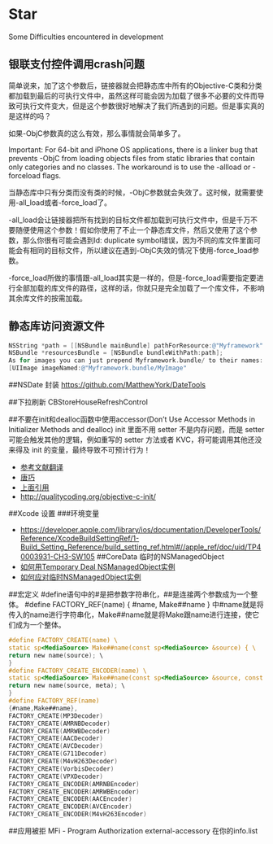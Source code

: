 # Star
Some Difficulties encountered in development
## 银联支付控件调用crash问题
简单说来，加了这个参数后，链接器就会把静态库中所有的Objective-C类和分类都加载到最后的可执行文件中，虽然这样可能会因为加载了很多不必要的文件而导致可执行文件变大，但是这个参数很好地解决了我们所遇到的问题。但是事实真的是这样的吗？

如果-ObjC参数真的这么有效，那么事情就会简单多了。

Important: For 64-bit and iPhone OS applications, there is a linker bug that prevents -ObjC from loading objects files from static libraries that contain only categories and no classes. The workaround is to use the -allload or -forceload flags.

当静态库中只有分类而没有类的时候，-ObjC参数就会失效了。这时候，就需要使用-all_load或者-force_load了。

-all_load会让链接器把所有找到的目标文件都加载到可执行文件中，但是千万不要随便使用这个参数！假如你使用了不止一个静态库文件，然后又使用了这个参数，那么你很有可能会遇到ld: duplicate symbol错误，因为不同的库文件里面可能会有相同的目标文件，所以建议在遇到-ObjC失效的情况下使用-force_load参数。

-force_load所做的事情跟-all_load其实是一样的，但是-force_load需要指定要进行全部加载的库文件的路径，这样的话，你就只是完全加载了一个库文件，不影响其余库文件的按需加载。
## 静态库访问资源文件
```objective-c
NSString *path = [[NSBundle mainBundle] pathForResource:@"Myframework" ofType:@"bundle"];
NSBundle *resourcesBundle = [NSBundle bundleWithPath:path];
As for images you can just prepend Myframework.bundle/ to their names:
[UIImage imageNamed:@"Myframework.bundle/MyImage"
```
##NSDate 封装
https://github.com/MatthewYork/DateTools

##下拉刷新
CBStoreHouseRefreshControl

##不要在init和dealloc函数中使用accessor(Don’t Use Accessor Methods in Initializer Methods and dealloc)
init 里面不用 setter 不是内存问题，而是 setter 可能会触发其他的逻辑，例如重写的 setter 方法或者 KVC，将可能调用其他还没来得及 init 的变量，最终导致不可预计行为！
- [参考文献翻译](http://joywii.github.io/blog/2015/03/05/bu-yao-zai-objective-cde-inithe-dealloczhong-xiang-zi-ji-fa-song-xiao-xi/) 
- [唐巧](http://blog.devtang.com/blog/2011/08/10/do-not-use-accessor-in-init-and-dealloc-method/)
- [上面引用](http://dijkst.github.io/blog/2013/12/07/bu-yao-zai-initializer-he-dealloc-fang-fa-zhong-shi-yong-setter-he-getter/)
- http://qualitycoding.org/objective-c-init/

##Xcode 设置
###环境变量
- https://developer.apple.com/library/ios/documentation/DeveloperTools/Reference/XcodeBuildSettingRef/1-Build_Setting_Reference/build_setting_ref.html#//apple_ref/doc/uid/TP40003931-CH3-SW105
##CoreData
临时的NSManagedObject
- [如何用Temporary Deal NSManagedObject实例](http://www.helplib.com/qa/587047)
- [如何应对临时NSManagedObject实例](http://www.ophome.cn/question/17483)

##宏定义
#define语句中的#是把参数字符串化，##是连接两个参数成为一个整体。
#define FACTORY_REF(name) { #name, Make##name }
中#name就是将传入的name进行字符串化，Make##name就是将Make跟name进行连接，使它们成为一个整体。
```objective-c
#define FACTORY_CREATE(name) \
static sp<MediaSource> Make##name(const sp<MediaSource> &source) { \ 
return new name(source); \
}
#define FACTORY_CREATE_ENCODER(name) \
static sp<MediaSource> Make##name(const sp<MediaSource> &source, const sp<MetaData> &meta) { \ 
return new name(source, meta); \
}
#define FACTORY_REF(name) 
{#name,Make##name},
FACTORY_CREATE(MP3Decoder)
FACTORY_CREATE(AMRNBDecoder)
FACTORY_CREATE(AMRWBDecoder)
FACTORY_CREATE(AACDecoder)
FACTORY_CREATE(AVCDecoder)
FACTORY_CREATE(G711Decoder)
FACTORY_CREATE(M4vH263Decoder)
FACTORY_CREATE(VorbisDecoder)
FACTORY_CREATE(VPXDecoder)
FACTORY_CREATE_ENCODER(AMRNBEncoder)
FACTORY_CREATE_ENCODER(AMRWBEncoder)
FACTORY_CREATE_ENCODER(AACEncoder)
FACTORY_CREATE_ENCODER(AVCEncoder)
FACTORY_CREATE_ENCODER(M4vH263Encoder)
```
##应用被拒
 MFi - Program Authorization 
external-accessory 在你的info.list 
